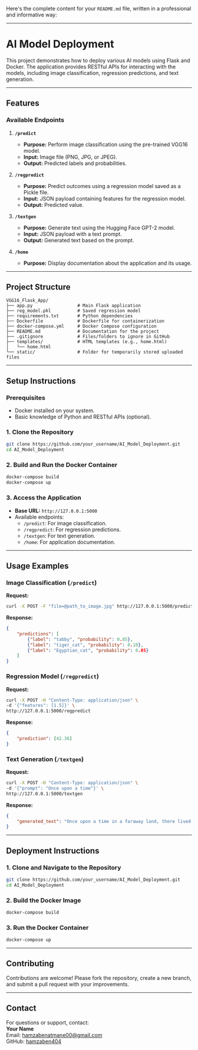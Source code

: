 Here's the complete content for your `README.md` file, written in a professional and informative way:

---

# **AI Model Deployment**

This project demonstrates how to deploy various AI models using Flask and Docker. The application provides RESTful APIs for interacting with the models, including image classification, regression predictions, and text generation.

---

## **Features**
### Available Endpoints
1. **`/predict`**  
   - **Purpose:** Perform image classification using the pre-trained VGG16 model.  
   - **Input:** Image file (PNG, JPG, or JPEG).  
   - **Output:** Predicted labels and probabilities.  

2. **`/regpredict`**  
   - **Purpose:** Predict outcomes using a regression model saved as a Pickle file.  
   - **Input:** JSON payload containing features for the regression model.  
   - **Output:** Predicted value.  

3. **`/textgen`**  
   - **Purpose:** Generate text using the Hugging Face GPT-2 model.  
   - **Input:** JSON payload with a text prompt.  
   - **Output:** Generated text based on the prompt.  

4. **`/home`**  
   - **Purpose:** Display documentation about the application and its usage.

---

## **Project Structure**

```
VGG16_Flask_App/
├── app.py                 # Main Flask application
├── reg_model.pkl          # Saved regression model
├── requirements.txt       # Python dependencies
├── Dockerfile             # Dockerfile for containerization
├── docker-compose.yml     # Docker Compose configuration
├── README.md              # Documentation for the project
├── .gitignore             # Files/folders to ignore in GitHub
├── templates/             # HTML templates (e.g., home.html)
│   └── home.html
└── static/                # Folder for temporarily stored uploaded files
```

---

## **Setup Instructions**

### Prerequisites
- Docker installed on your system.
- Basic knowledge of Python and RESTful APIs (optional).

### **1. Clone the Repository**
```bash
git clone https://github.com/your_username/AI_Model_Deployment.git
cd AI_Model_Deployment
```

### **2. Build and Run the Docker Container**
```bash
docker-compose build
docker-compose up
```

### **3. Access the Application**
- **Base URL:** `http://127.0.0.1:5000`  
- Available endpoints:
  - `/predict`: For image classification.
  - `/regpredict`: For regression predictions.
  - `/textgen`: For text generation.
  - `/home`: For application documentation.

---

## **Usage Examples**

### Image Classification (`/predict`)
**Request:**
```bash
curl -X POST -F "file=@path_to_image.jpg" http://127.0.0.1:5000/predict
```
**Response:**
```json
{
    "predictions": [
        {"label": "tabby", "probability": 0.85},
        {"label": "tiger_cat", "probability": 0.10},
        {"label": "Egyptian_cat", "probability": 0.05}
    ]
}
```

### Regression Model (`/regpredict`)
**Request:**
```bash
curl -X POST -H "Content-Type: application/json" \
-d '{"features": [1.5]}' \
http://127.0.0.1:5000/regpredict
```
**Response:**
```json
{
    "prediction": [42.36]
}
```

### Text Generation (`/textgen`)
**Request:**
```bash
curl -X POST -H "Content-Type: application/json" \
-d '{"prompt": "Once upon a time"}' \
http://127.0.0.1:5000/textgen
```
**Response:**
```json
{
    "generated_text": "Once upon a time in a faraway land, there lived a brave knight..."
}
```

---

## **Deployment Instructions**

### **1. Clone and Navigate to the Repository**
```bash
git clone https://github.com/your_username/AI_Model_Deployment.git
cd AI_Model_Deployment
```

### **2. Build the Docker Image**
```bash
docker-compose build
```

### **3. Run the Docker Container**
```bash
docker-compose up
```

---

## **Contributing**
Contributions are welcome! Please fork the repository, create a new branch, and submit a pull request with your improvements.

---

## **Contact**
For questions or support, contact:  
**Your Name**  
Email: hamzabenatmane00@gmail.com  
GitHub: [hamzaben404](https://github.com/hamzaben404)
